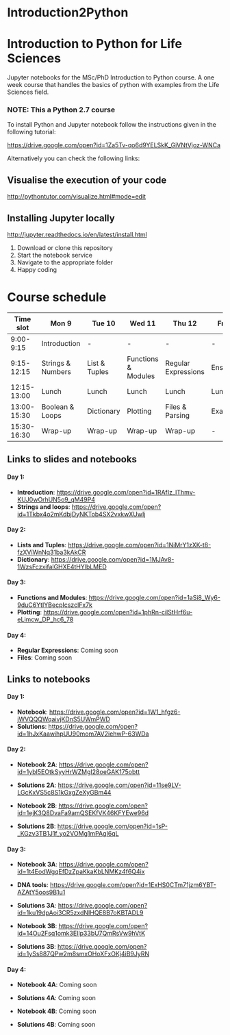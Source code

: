 # Introduction2Python

# Introduction to Python for Life Sciences
Jupyter notebooks for the MSc/PhD Introduction to Python course.
A one week course that handles the basics of python with examples from the Life Sciences field.

### NOTE: This a Python 2.7 course

To install  Python and Jupyter notebook follow the instructions given in the following tutorial:

https://drive.google.com/open?id=1Za5Tv-qo6d9YELSkK_GiVNtVjoz-WNCa

Alternatively you can check the following links:

## Visualise the execution of your code
http://pythontutor.com/visualize.html#mode=edit

## Installing Jupyter locally
http://jupyter.readthedocs.io/en/latest/install.html
1. Download or clone this repository
2. Start the notebook service
3. Navigate to the appropriate folder
4. Happy coding


# Course schedule
| Time slot   | Mon 9 | Tue 10 | Wed 11 | Thu 12 | Fri 13 |
| --- | --- | --- | --- | --- | --- |
| 9:00-9:15   | Introduction | - | - | - | - |
| 9:15-12:15  | Strings & Numbers | List & Tuples | Functions & Modules | Regular Expressions | Ensemble |
| 12:15-13:00 | Lunch | Lunch | Lunch | Lunch | Lunch |
| 13:00-15:30 | Boolean & Loops | Dictionary | Plotting | Files & Parsing | Exam |
| 15:30-16:30 | Wrap-up | Wrap-up | Wrap-up | Wrap-up | - | 

## Links to slides and notebooks

#### Day 1:

- **Introduction**: https://drive.google.com/open?id=1RAfIz_lThmv-KUJ0wOrhUN5o9_qM49P4
- **Strings and loops**: https://drive.google.com/open?id=1Tkbx4o2mKdbjDyNKTob4SX2vxkwXUwIj

#### Day 2:

- **Lists and Tuples**: https://drive.google.com/open?id=1NiMrY1zXK-t8-fzXViWnNq31ba3kAkCR
- **Dictionary**: https://drive.google.com/open?id=1MJAv8-1WzsFczxifalGHXE4tHYlbLMED

#### Day 3:

- **Functions and Modules**: https://drive.google.com/open?id=1aSi8_Wy6-9duC6YtIYBecpIcszclFx7k
- **Plotting**: https://drive.google.com/open?id=1phRn-cilStHrf6u-eLimcw_DP_hc6_78

#### Day 4:

- **Regular Expressions**: Coming soon
- **Files**: Coming soon


## Links to notebooks

#### Day 1:

- **Notebook**: https://drive.google.com/open?id=1W1_hfgz6-jWVQQQWqaivjKDnS5UWmPWD
- **Solutions**: https://drive.google.com/open?id=1hJxKaawihpUU90mom7AV2iehwP-63WDa

#### Day 2:

- **Notebook 2A**: https://drive.google.com/open?id=1ybI5EOtkSyyHrWZMgI28oeGAK175obtt
- **Solutions 2A**: https://drive.google.com/open?id=11se9LV-LGcKxVS5c8S1kGxgZeXyGBm44

- **Notebook 2B**: https://drive.google.com/open?id=1ejK3Q8DvaFa9amQSEKfVK46KFYEwe96d
- **Solutions 2B**: https://drive.google.com/open?id=1sP-_KGzv3TB1J1f_yo2VOMg1mPAgI6qL

#### Day 3:

- **Notebook 3A**: https://drive.google.com/open?id=1t4EodWgqEfDzZpaKkaKbLNMKz4f6Q4ix
- **DNA tools**: https://drive.google.com/open?id=1ExHS0CTm71jzm6YBT-AZAtY5oos9B1u1
- **Solutions 3A**: https://drive.google.com/open?id=1ku19dpAoi3CR5zxdNIHQE8B7oKBTADL9

- **Notebook 3B**: https://drive.google.com/open?id=14Ou2Fsq1omk3EIlp33bU7QmRsVw9hVtK
- **Solutions 3B**: https://drive.google.com/open?id=1ySs887QPw2m8smxOHoXFxOKj4iB9JyRN

#### Day 4:

- **Notebook 4A**: Coming soon
- **Solutions 4A**: Coming soon

- **Notebook 4B**: Coming soon
- **Solutions 4B**: Coming soon


